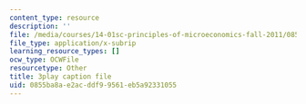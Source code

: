 ```yaml
---
content_type: resource
description: ''
file: /media/courses/14-01sc-principles-of-microeconomics-fall-2011/0855ba8ae2acddf99561eb5a92331055_zFIB8-30YhA.srt
file_type: application/x-subrip
learning_resource_types: []
ocw_type: OCWFile
resourcetype: Other
title: 3play caption file
uid: 0855ba8a-e2ac-ddf9-9561-eb5a92331055
---
```


